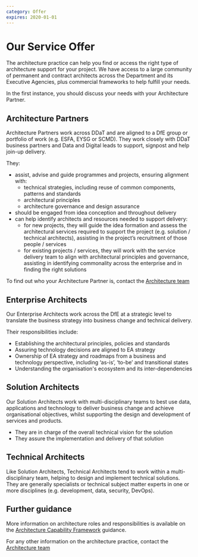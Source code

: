 ```yaml
---
category: Offer
expires: 2020-01-01
---
```


# Our Service Offer

The architecture practice can help you find or access the right type of architecture support for your project.
We have access to a large community of permanent and contract architects across the Department and its Executive Agencies, plus commercial frameworks to help fulfill your needs.

In the first instance, you should discuss your needs with your Architecture Partner.

## Architecture Partners

Architecture Partners work across DDaT and are aligned to a DfE group or portfolio of work (e.g. ESFA, EYSG or SCMD). They work closely with DDaT business partners and Data and Digital leads to support, signpost and help join-up delivery.

They:

- assist, advise and guide programmes and projects, ensuring alignment with:
  - technical strategies, including reuse of common components, patterns and standards
  - architectural principles
  - architecture governance and design assurance
- should be engaged from idea conception and throughout delivery
- can help identify architects and resources needed to support delivery:
  - for new projects, they will guide the idea formation and assess the architectural services required to support the project (e.g. solution / technical architects), assisting in the project’s recruitment of those people / services  
  - for existing projects / services, they will work with the service delivery team to align with architectural principles and governance, assisting in identifying commonality across the enterprise and in finding the right solutions

To find out who your Architecture Partner is, contact the [Architecture team](mailto:architecture.governance@education.gov.uk)

## Enterprise Architects

Our Enterprise Architects work across the DfE at a strategic level to translate the business strategy into business change and technical delivery.

Their responsibilities include:

- Establishing the architectural principles, policies and standards
- Assuring technology decisions are aligned to EA strategy
- Ownership of EA strategy and roadmaps from a business and technology perspective, including ‘as-is’, ‘to-be’ and transitional states
- Understanding the organisation's ecosystem and its inter-dependencies

## Solution Architects

Our Solution Architects work with multi-disciplinary teams to best use data, applications and technology to deliver business change and achieve organisational objectives, whilst supporting the design and development of services and products.

- They are in charge of the overall technical vision for the solution
- They assure the implementation and delivery of that solution

## Technical Architects

Like Solution Architects, Technical Architects tend to work within a multi-disciplinary team, helping to design and implement technical solutions.
They are generally specialists or technical subject matter experts in one or more disciplines (e.g. development, data, security, DevOps).

## Further guidance

More information on architecture roles and responsibilities is available on the [Architecture Capability Framework](../capability/architecture-capability-framework/) guidance.

For any other information on the architecture practice, contact the [Architecture team](mailto:architecture.governance@education.gov.uk)
